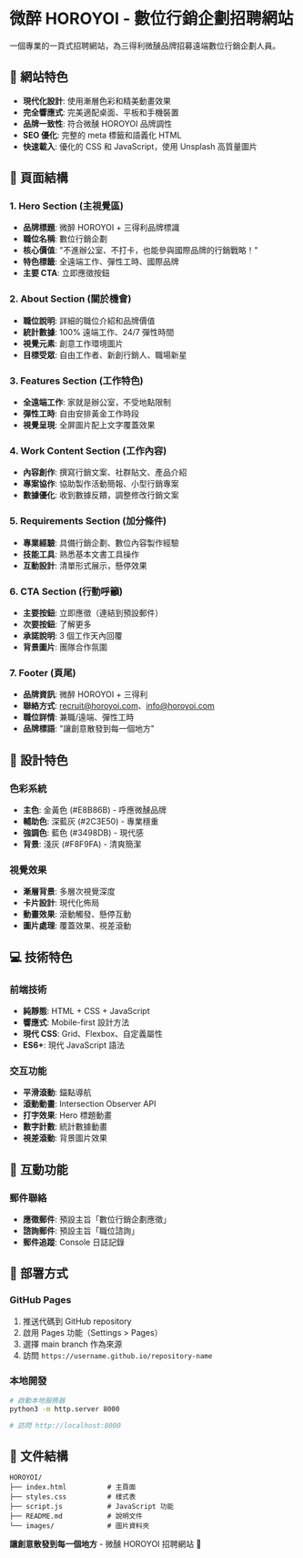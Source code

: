 # 微醉 HOROYOI - 數位行銷企劃招聘網站

一個專業的一頁式招聘網站，為三得利微醺品牌招募遠端數位行銷企劃人員。

## 🌟 網站特色

- **現代化設計**: 使用漸層色彩和精美動畫效果
- **完全響應式**: 完美適配桌面、平板和手機裝置
- **品牌一致性**: 符合微醺 HOROYOI 品牌調性
- **SEO 優化**: 完整的 meta 標籤和語義化 HTML
- **快速載入**: 優化的 CSS 和 JavaScript，使用 Unsplash 高質量圖片

## 📱 頁面結構

### 1. Hero Section (主視覺區)
- **品牌標題**: 微醉 HOROYOI + 三得利品牌標識
- **職位名稱**: 數位行銷企劃
- **核心價值**: "不進辦公室、不打卡，也能參與國際品牌的行銷戰略！"
- **特色標籤**: 全遠端工作、彈性工時、國際品牌
- **主要 CTA**: 立即應徵按鈕

### 2. About Section (關於機會)
- **職位說明**: 詳細的職位介紹和品牌價值
- **統計數據**: 100% 遠端工作、24/7 彈性時間
- **視覺元素**: 創意工作環境圖片
- **目標受眾**: 自由工作者、新創行銷人、職場新星

### 3. Features Section (工作特色)
- **全遠端工作**: 家就是辦公室，不受地點限制
- **彈性工時**: 自由安排黃金工作時段
- **視覺呈現**: 全屏圖片配上文字覆蓋效果

### 4. Work Content Section (工作內容)
- **內容創作**: 撰寫行銷文案、社群貼文、產品介紹
- **專案協作**: 協助製作活動簡報、小型行銷專案
- **數據優化**: 收到數據反饋，調整修改行銷文案

### 5. Requirements Section (加分條件)
- **專業經驗**: 具備行銷企劃、數位內容製作經驗
- **技能工具**: 熟悉基本文書工具操作
- **互動設計**: 清單形式展示，懸停效果

### 6. CTA Section (行動呼籲)
- **主要按鈕**: 立即應徵（連結到預設郵件）
- **次要按鈕**: 了解更多
- **承諾說明**: 3 個工作天內回覆
- **背景圖片**: 團隊合作氛圍

### 7. Footer (頁尾)
- **品牌資訊**: 微醉 HOROYOI + 三得利
- **聯絡方式**: recruit@horoyoi.com、info@horoyoi.com
- **職位詳情**: 兼職/遠端、彈性工時
- **品牌標語**: "讓創意散發到每一個地方"

## 🎨 設計特色

### 色彩系統
- **主色**: 金黃色 (#E8B86B) - 呼應微醺品牌
- **輔助色**: 深藍灰 (#2C3E50) - 專業穩重
- **強調色**: 藍色 (#3498DB) - 現代感
- **背景**: 淺灰 (#F8F9FA) - 清爽簡潔

### 視覺效果
- **漸層背景**: 多層次視覺深度
- **卡片設計**: 現代化佈局
- **動畫效果**: 滾動觸發、懸停互動
- **圖片處理**: 覆蓋效果、視差滾動

## 💻 技術特色

### 前端技術
- **純靜態**: HTML + CSS + JavaScript
- **響應式**: Mobile-first 設計方法
- **現代 CSS**: Grid、Flexbox、自定義屬性
- **ES6+**: 現代 JavaScript 語法

### 交互功能
- **平滑滾動**: 錨點導航
- **滾動動畫**: Intersection Observer API
- **打字效果**: Hero 標題動畫
- **數字計數**: 統計數據動畫
- **視差滾動**: 背景圖片效果

## 📧 互動功能

### 郵件聯絡
- **應徵郵件**: 預設主旨「數位行銷企劃應徵」
- **諮詢郵件**: 預設主旨「職位諮詢」
- **郵件追蹤**: Console 日誌記錄

## 🚀 部署方式

### GitHub Pages
1. 推送代碼到 GitHub repository
2. 啟用 Pages 功能（Settings > Pages）
3. 選擇 main branch 作為來源
4. 訪問 `https://username.github.io/repository-name`

### 本地開發
```bash
# 啟動本地服務器
python3 -m http.server 8000

# 訪問 http://localhost:8000
```

## 📁 文件結構

```
HOROYOI/
├── index.html          # 主頁面
├── styles.css          # 樣式表
├── script.js           # JavaScript 功能
├── README.md           # 說明文件
└── images/             # 圖片資料夾
```

**讓創意散發到每一個地方** - 微醺 HOROYOI 招聘網站 🎉